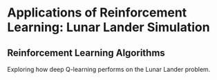# Applications of Reinforcement Learning: Lunar Lander Simulation

## Reinforcement Learning Algorithms

Exploring how deep Q-learning performs on the Lunar Lander problem.

